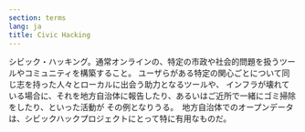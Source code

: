 ```yaml
---
section: terms
lang: ja
title: Civic Hacking
---
```


シビック・ハッキング。通常オンラインの、特定の市政や社会的問題を扱うツールやコミュニティを構築すること。
ユーザらがある特定の関心ごとについて同じ志を持った人々とローカルに出会う助力となるツールや、
インフラが壊れている場合に、それを地方自治体に報告したり、あるいはご近所で一緒にゴミ掃除をしたり、といった活動が
その例となりうる。　地方自治体でのオープンデータは、シビックハックプロジェクトにとって特に有用なものだ。
